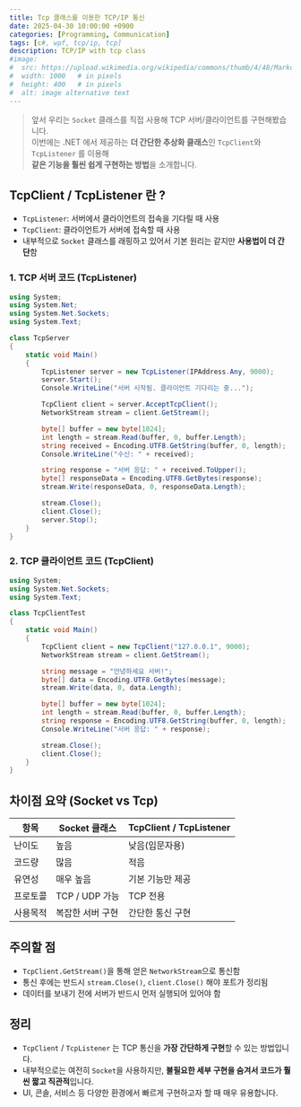 ```yaml
---
title: Tcp 클래스를 이용한 TCP/IP 통신
date: 2025-04-30 10:00:00 +0900
categories: [Programming, Communication]
tags: [c#, wpf, tcp/ip, tcp]
description: TCP/IP with tcp class
#image:
#  src: https://upload.wikimedia.org/wikipedia/commons/thumb/4/48/Markdown-mark.svg/1200px-Markdown-mark.svg.png
#  width: 1000   # in pixels
#  height: 400   # in pixels
#  alt: image alternative text
---
```


> 앞서 우리는 ```Socket``` 클래스를 직접 사용해 TCP 서버/클라이언트를 구현해봤습니다.   
이번에는 .NET 에서 제공하는 **더 간단한 추상화 클래스**인 ```TcpClient```와 ```TcpListener``` 를 이용해   
**같은 기능을 훨씬 쉽게 구현하는 방법**을 소개합니다.

## TcpClient / TcpListener 란 ?
- ```TcpListener```: 서버에서 클라이언트의 접속을 기다릴 때 사용
- ```TcpClient```: 클라이언트가 서버에 접속할 때 사용
- 내부적으로 ```Socket``` 클래스를 래핑하고 있어서 기본 원리는 같지만 **사용법이 더 간단**함

### 1. TCP 서버 코드 (TcpListener)

```cs
using System;
using System.Net;
using System.Net.Sockets;
using System.Text;

class TcpServer
{
    static void Main()
    {
        TcpListener server = new TcpListener(IPAddress.Any, 9000);
        server.Start();
        Console.WriteLine("서버 시작됨. 클라이언트 기다리는 중...");

        TcpClient client = server.AcceptTcpClient();
        NetworkStream stream = client.GetStream();

        byte[] buffer = new byte[1024];
        int length = stream.Read(buffer, 0, buffer.Length);
        string received = Encoding.UTF8.GetString(buffer, 0, length);
        Console.WriteLine("수신: " + received);

        string response = "서버 응답: " + received.ToUpper();
        byte[] responseData = Encoding.UTF8.GetBytes(response);
        stream.Write(responseData, 0, responseData.Length);

        stream.Close();
        client.Close();
        server.Stop();
    }
}
```

### 2. TCP 클라이언트 코드 (TcpClient)

```cs
using System;
using System.Net.Sockets;
using System.Text;

class TcpClientTest
{
    static void Main()
    {
        TcpClient client = new TcpClient("127.0.0.1", 9000);
        NetworkStream stream = client.GetStream();

        string message = "안녕하세요 서버!";
        byte[] data = Encoding.UTF8.GetBytes(message);
        stream.Write(data, 0, data.Length);

        byte[] buffer = new byte[1024];
        int length = stream.Read(buffer, 0, buffer.Length);
        string response = Encoding.UTF8.GetString(buffer, 0, length);
        Console.WriteLine("서버 응답: " + response);

        stream.Close();
        client.Close();
    }
}
```

## 차이점 요약 (Socket vs Tcp)

|**항목**|**Socket 클래스**|**TcpClient / TcpListener**|
|--|--|--|
|난이도|높음|낮음(입문자용)|
|코드량|많음|적음|
|유연성|매우 높음|기본 기능만 제공|
|프로토콜|TCP / UDP 가능|TCP 전용|
|사용목적|복잡한 서버 구현|간단한 통신 구현|

## 주의할 점
- ```TcpClient.GetStream()```을 통해 얻은 ```NetworkStream```으로 통신함
- 통신 후에는 반드시 ```stream.Close()```, ```client.Close()``` 해야 포트가 정리됨
- 데이터를 보내기 전에 서버가 반드시 먼저 실행되어 있어야 함

## 정리
- ```TcpClient``` / ```TcpListener``` 는 TCP 통신을 **가장 간단하게 구현**할 수 있는 방법입니다.
- 내부적으로는 여전히 ```Socket```을 사용하지만, **불필요한 세부 구현을 숨겨서 코드가 훨씬 짧고 직관적**입니다.
- UI, 콘솔, 서비스 등 다양한 환경에서 빠르게 구현하고자 할 때 매우 유용합니다.